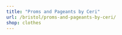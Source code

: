 ```yaml
---
title: "Proms and Pageants by Ceri"
url: /bristol/proms-and-pageants-by-ceri/
shop: clothes
---
```

